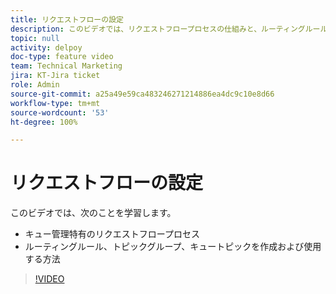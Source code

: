 ```yaml
---
title: リクエストフローの設定
description: このビデオでは、リクエストフロープロセスの仕組みと、ルーティングルールや、トピックグループ、キュートピックを作成する方法を説明します。
topic: null
activity: delpoy
doc-type: feature video
team: Technical Marketing
jira: KT-Jira ticket
role: Admin
source-git-commit: a25a49e59ca483246271214886ea4dc9c10e8d66
workflow-type: tm+mt
source-wordcount: '53'
ht-degree: 100%

---
```


# リクエストフローの設定

このビデオでは、次のことを学習します。

* キュー管理特有のリクエストフロープロセス
* ルーティングルール、トピックグループ、キュートピックを作成および使用する方法

>[!VIDEO](https://video.tv.adobe.com/v/335222/?quality=12&learn=on)
